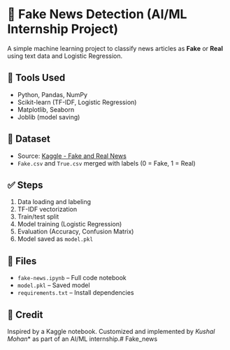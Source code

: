 # 📰 Fake News Detection (AI/ML Internship Project)

A simple machine learning project to classify news articles as **Fake** or **Real** using text data and Logistic Regression.

## 🔧 Tools Used
- Python, Pandas, NumPy
- Scikit-learn (TF-IDF, Logistic Regression)
- Matplotlib, Seaborn
- Joblib (model saving)

## 📂 Dataset
- Source: [Kaggle - Fake and Real News](https://www.kaggle.com/datasets/clmentbisaillon/fake-and-real-news-dataset)
- `Fake.csv` and `True.csv` merged with labels (0 = Fake, 1 = Real)

## ✅ Steps
1. Data loading and labeling
2. TF-IDF vectorization
3. Train/test split
4. Model training (Logistic Regression)
5. Evaluation (Accuracy, Confusion Matrix)
6. Model saved as `model.pkl`

## 📁 Files
- `fake-news.ipynb` – Full code notebook
- `model.pkl` – Saved model
- `requirements.txt` – Install dependencies

## 🙏 Credit
Inspired by a Kaggle notebook. Customized and implemented by *Kushal Mohan** as part of an AI/ML internship.# Fake_news
